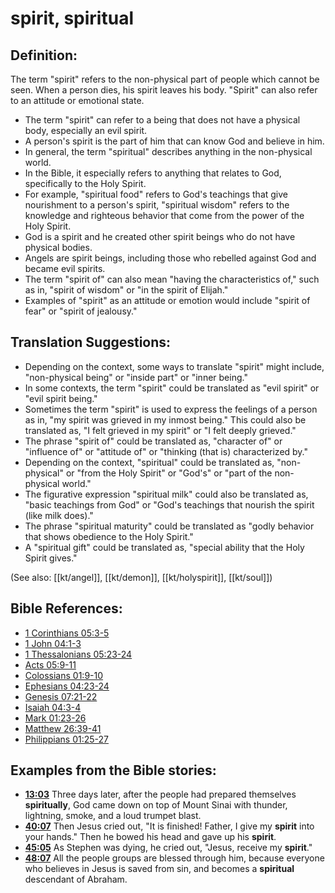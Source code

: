 # spirit, spiritual #

## Definition: ##

The term "spirit" refers to the non-physical part of people which cannot be seen. When a person dies, his spirit leaves his body. "Spirit" can also refer to an attitude or emotional state.

* The term "spirit" can refer to a being that does not have a physical body, especially an evil spirit.
* A person's spirit is the part of him that can know God and believe in him.
* In general, the term "spiritual" describes anything in the non-physical world.
* In the Bible, it especially refers to anything that relates to God, specifically to the Holy Spirit.
* For example, "spiritual food" refers to God's teachings that give nourishment to a person's spirit, "spiritual wisdom" refers to the knowledge and righteous behavior that come from the power of the Holy Spirit.
* God is a spirit and he created other spirit beings who do not have physical bodies.
* Angels are spirit beings, including those who rebelled against God and became evil spirits.
* The term "spirit of" can also mean "having the characteristics of," such as in, "spirit of wisdom" or "in the spirit of Elijah."
* Examples of "spirit" as an attitude or emotion would include "spirit of fear" or "spirit of jealousy."

## Translation Suggestions: ##

* Depending on the context, some ways to translate "spirit" might include, "non-physical being" or "inside part" or "inner being."
* In some contexts, the term "spirit" could be translated as "evil spirit" or "evil spirit being."
* Sometimes the term "spirit" is used to express the feelings of a person as in, "my spirit was grieved in my inmost being." This could also be translated as, "I felt grieved in my spirit" or "I felt deeply grieved."
* The phrase "spirit of" could be translated as, "character of" or "influence of" or "attitude of" or "thinking (that is) characterized by."
* Depending on the context, "spiritual" could be translated as, "non-physical" or "from the Holy Spirit" or "God's" or "part of the non-physical world."
* The figurative expression "spiritual milk" could also be translated as, "basic teachings from God" or "God's teachings that nourish the spirit (like milk does)."
* The phrase "spiritual maturity" could be translated as "godly behavior that shows obedience to the Holy Spirit."
* A "spiritual gift" could be translated as, "special ability that the Holy Spirit gives."

(See also: [[kt/angel]], [[kt/demon]], [[kt/holyspirit]], [[kt/soul]])

## Bible References: ##

* [1 Corinthians 05:3-5](en/tn/1co/help/05/03)
* [1 John 04:1-3](en/tn/1jn/help/04/01)
* [1 Thessalonians 05:23-24](en/tn/1th/help/05/23)
* [Acts 05:9-11](en/tn/act/help/05/09)
* [Colossians 01:9-10](en/tn/col/help/01/09)
* [Ephesians 04:23-24](en/tn/eph/help/04/23)
* [Genesis 07:21-22](en/tn/gen/help/07/21)
* [Isaiah 04:3-4](en/tn/isa/help/04/03)
* [Mark 01:23-26](en/tn/mrk/help/01/23)
* [Matthew 26:39-41](en/tn/mat/help/26/39)
* [Philippians 01:25-27](en/tn/php/help/01/25)

## Examples from the Bible stories: ##

* __[13:03](en/tn/obs/help/13/03)__ Three days later, after the people had prepared themselves __spiritually__, God came down on top of Mount Sinai with thunder, lightning, smoke, and a loud trumpet blast.
* __[40:07](en/tn/obs/help/40/07)__ Then Jesus cried out, "It is finished! Father, I give my __spirit__  into your hands." Then he bowed his head and gave up his __spirit__.
* __[45:05](en/tn/obs/help/45/05)__ As Stephen was dying, he cried out, "Jesus, receive my __spirit__."
* __[48:07](en/tn/obs/help/48/07)__ All the people groups are blessed through him, because everyone who believes in Jesus is saved from sin, and becomes a __spiritual__  descendant of Abraham.
